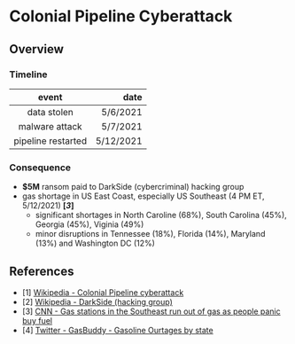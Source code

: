# Colonial Pipeline Cyberattack
## Overview
### Timeline

| event | date |
| :--:   | --:  |
| data stolen | 5/6/2021 |
| malware attack | 5/7/2021 |
| pipeline restarted | 5/12/2021 |

### Consequence
- **$5M** ransom paid to DarkSide (cybercriminal) hacking group
- gas shortage in US East Coast, especially US Southeast (4 PM ET, 5/12/2021) __[*3*]__
  - significant shortages in North Caroline (68%), South Carolina (45%), Georgia (45%), Viginia (49%)
  - minor disruptions in Tennessee (18%), Florida (14%), Maryland (13%) and Washington DC (12%)

## References
- [1] [Wikipedia - Colonial Pipeline cyberattack](https://en.wikipedia.org/wiki/Colonial_Pipeline_cyberattack)
- [2] [Wikipedia - DarkSide (hacking group)](https://en.wikipedia.org/wiki/DarkSide_(hacking_group))
- [3] [CNN - Gas stations in the Southeast run out of gas as people panic buy fuel](https://www.cnn.com/2021/05/12/business/gas-shortage-colonial-pipeline/index.html)
- [4] [Twitter - GasBuddy - Gasoline Ourtages by state](https://twitter.com/GasBuddyGuy/status/1392578272601460739)
